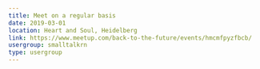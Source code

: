 ```yaml
---
title: Meet on a regular basis
date: 2019-03-01
location: Heart and Soul, Heidelberg
link: https://www.meetup.com/back-to-the-future/events/hmcmfpyzfbcb/
usergroup: smalltalkrn
type: usergroup
---
```


